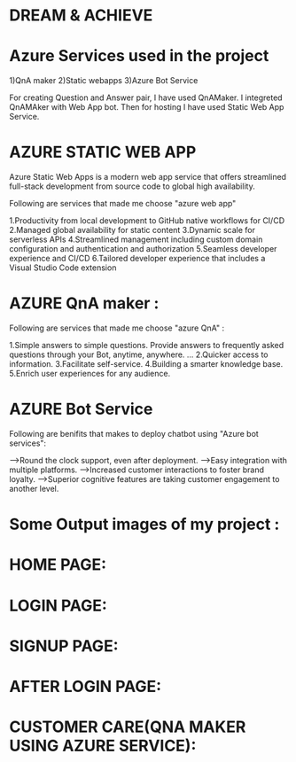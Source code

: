 # DREAM & ACHIEVE



# Azure Services used in the project
1)QnA maker 2)Static webapps 3)Azure Bot Service

For creating Question and Answer pair, I have used QnAMaker. I integreted QnAMAker with Web App bot. Then for hosting I have used Static Web App Service.

# AZURE STATIC WEB APP
Azure Static Web Apps is a modern web app service that offers streamlined full-stack development from source code to global high availability.

Following are services that made me choose "azure web app"

1.Productivity from local development to GitHub native workflows for CI/CD
2.Managed global availability for static content
3.Dynamic scale for serverless APIs
4.Streamlined management including custom domain configuration and authentication and authorization
5.Seamless developer experience and CI/CD
6.Tailored developer experience that includes a Visual Studio Code extension

# AZURE QnA maker :

Following are services that made me choose "azure QnA" :

1.Simple answers to simple questions. Provide answers to frequently asked questions through your Bot, anytime, anywhere. ...
2.Quicker access to information.
3.Facilitate self-service.
4.Building a smarter knowledge base.
5.Enrich user experiences for any audience.

# AZURE Bot Service
Following are benifits that makes to deploy chatbot using "Azure bot services":

-->Round the clock support, even after deployment.
-->Easy integration with multiple platforms.
-->Increased customer interactions to foster brand loyalty.
-->Superior cognitive features are taking customer engagement to another level.


# Some Output images of my project :

# HOME PAGE:
# LOGIN PAGE:
# SIGNUP PAGE:
# AFTER LOGIN PAGE:
# CUSTOMER CARE(QNA MAKER USING AZURE SERVICE):

